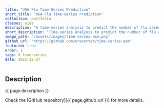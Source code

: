 ```yaml
---
title: "USA Flu Time-Series Prediction"
short_title: "USA Flu Time-Series Prediction"
collection: portfolio
classes: wide
description: "A time-series analysis to predict the number of flu cases in the USA. The framework is based on ARIMA models. It consists of pattern recognition, model estimation, statistical validation, predictive analysis, and outlier management."
short_description: "Time-series analysis to predict the number of flu cases in the USA."
image_path: "/assets/images/time-series-asm.png"
github_url: "https://github.com/ereverter/time-series-asm"
featured: true
order: 1
tags: R time-series
date: 2022-12-27
---
```


Description
-----------
{{ page.description }}

Check the [GitHub repository]({{ page.github_url }}) for more details.